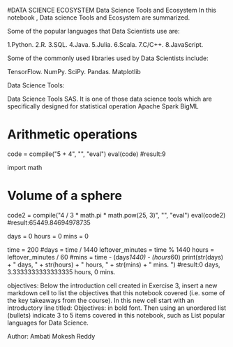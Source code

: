 #DATA SCIENCE ECOSYSTEM
Data Science Tools and Ecosystem
In this notebook , Data science Tools and Ecosystem are summarized.

Some of the popular languages that Data Scientists use are:

1.Python. 
2.R. 
3.SQL. 
4.Java. 
5.Julia. 
6.Scala. 
7.C/C++. 
8.JavaScript.

Some of the commonly used libraries used by Data Scientists include:

TensorFlow.
NumPy.
SciPy.
Pandas.
Matplotlib

Data Science Tools:

Data Science Tools SAS. It is one of those data science tools which are specifically designed for statistical operation Apache Spark BigML

# Arithmetic operations
code = compile("5 + 4", "<string>", "eval")
eval(code)
#result:9

import math
# Volume of a sphere
code2 = compile("4 / 3 * math.pi * math.pow(25, 3)", "<string>", "eval")
eval(code2)
#result:65449.84694978735

days = 0
hours = 0
mins = 0

time = 200
#days = time / 1440
leftover_minutes = time % 1440
hours = leftover_minutes / 60
#mins = time - (days*1440) - (hours*60)
print(str(days) + " days, " + str(hours) + " hours, " + str(mins) +  " mins. ")
#result:0 days, 3.3333333333333335 hours, 0 mins.

objectives:
Below the introduction cell created in Exercise 3, insert a new markdown cell to list the objectives that this notebook covered (i.e. some of the key takeaways from the course). In this new cell start with an introductory line titled: Objectives: in bold font. Then using an unordered list (bullets) indicate 3 to 5 items covered in this notebook, such as List popular languages for Data Science.

Author:
Ambati Mokesh Reddy

